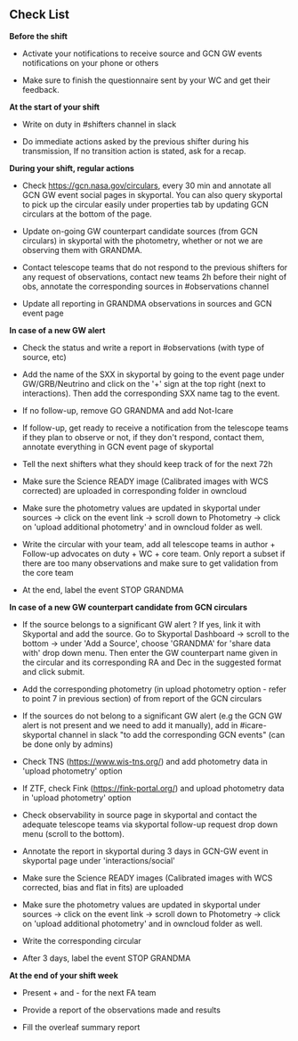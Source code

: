 
## Check List

**Before the shift**

-   Activate your notifications to receive source and GCN GW events
    notifications on your phone or others

-   Make sure to finish the questionnaire sent by your WC and get their
    feedback.

**At the start of your shift**

-   Write on duty in #shifters channel in slack

-   Do immediate actions asked by the previous shifter during his
    transmission, If no transition action is stated, ask for a recap.

**During your shift, regular actions**

-   Check <https://gcn.nasa.gov/circulars>, every 30 min and annotate
    all GCN GW event social pages in skyportal. You can also query
    skyportal to pick up the circular easily under properties tab by
    updating GCN circulars at the bottom of the page.

-   Update on-going GW counterpart candidate sources (from GCN
    circulars) in skyportal with the photometry, whether or not we are
    observing them with GRANDMA.

-   Contact telescope teams that do not respond to the previous shifters
    for any request of observations, contact new teams 2h before their
    night of obs, annotate the corresponding sources in #observations
    channel

-   Update all reporting in GRANDMA observations in sources and GCN
    event page

**In case of a new GW alert**

-   Check the status and write a report in #observations (with type of
    source, etc)

-   Add the name of the SXX in skyportal by going to the event page
    under GW/GRB/Neutrino and click on the '+' sign at the top right
    (next to interactions). Then add the corresponding SXX name tag to
    the event.

-   If no follow-up, remove GO GRANDMA and add Not-Icare

-   If follow-up, get ready to receive a notification from the telescope
    teams if they plan to observe or not, if they don't respond, contact
    them, annotate everything in GCN event page of skyportal

-   Tell the next shifters what they should keep track of for the next
    72h

-   Make sure the Science READY image (Calibrated images with WCS
    corrected) are uploaded in corresponding folder in owncloud

-   Make sure the photometry values are updated in skyportal under
    sources -\> click on the event link -\> scroll down to Photometry
    -\> click on 'upload additional photometry' and in owncloud folder
    as well.

-   Write the circular with your team, add all telescope teams in
    author + Follow-up advocates on duty + WC + core team. Only report a
    subset if there are too many observations and make sure to get
    validation from the core team

-   At the end, label the event STOP GRANDMA

**In case of a new GW counterpart candidate from GCN circulars**

-   If the source belongs to a significant GW alert ? If yes, link it
    with Skyportal and add the source. Go to Skyportal Dashboard -\>
    scroll to the bottom -\> under 'Add a Source', choose 'GRANDMA' for
    'share data with' drop down menu. Then enter the GW counterpart name
    given in the circular and its corresponding RA and Dec in the
    suggested format and click submit.

-   Add the corresponding photometry (in upload photometry option -
    refer to point 7 in previous section) of from report of the GCN
    circulars

-   If the sources do not belong to a significant GW alert (e.g the GCN
    GW alert is not present and we need to add it manually), add in
    #icare-skyportal channel in slack "to add the corresponding GCN
    events" (can be done only by admins)

-   Check TNS (<https://www.wis-tns.org/>) and add photometry data in
    'upload photometry' option

-   If ZTF, check Fink (<https://fink-portal.org/>) and upload
    photometry data in 'upload photometry' option

-   Check observability in source page in skyportal and contact the
    adequate telescope teams via skyportal follow-up request drop down
    menu (scroll to the bottom).

-   Annotate the report in skyportal during 3 days in GCN-GW event in
    skyportal page under 'interactions/social'

-   Make sure the Science READY images (Calibrated images with WCS
    corrected, bias and flat in fits) are uploaded

-   Make sure the photometry values are updated in skyportal under
    sources -\> click on the event link -\> scroll down to Photometry
    -\> click on 'upload additional photometry' and in owncloud folder
    as well.

-   Write the corresponding circular

-   After 3 days, label the event STOP GRANDMA

**At the end of your shift week**

-   Present + and - for the next FA team

-   Provide a report of the observations made and results

-   Fill the overleaf summary report


